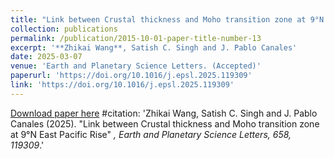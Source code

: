 ```yaml
---
title: "Link between Crustal thickness and Moho transition zone at 9°N East Pacific Rise"
collection: publications
permalink: /publication/2015-10-01-paper-title-number-13
excerpt: '**Zhikai Wang**, Satish C. Singh and J. Pablo Canales'
date: 2025-03-07
venue: 'Earth and Planetary Science Letters. (Accepted)'
paperurl: 'https://doi.org/10.1016/j.epsl.2025.119309'
link: 'https://doi.org/10.1016/j.epsl.2025.119309'
---
```

[Download paper here](https://doi.org/10.1016/j.epsl.2025.119309) 
#citation: 'Zhikai Wang, Satish C. Singh and J. Pablo Canales (2025). &quot;Link between Crustal thickness and Moho transition zone at 9°N East Pacific Rise&quot; <i>, Earth and Planetary Science Letters, 658, 119309</i>.'
